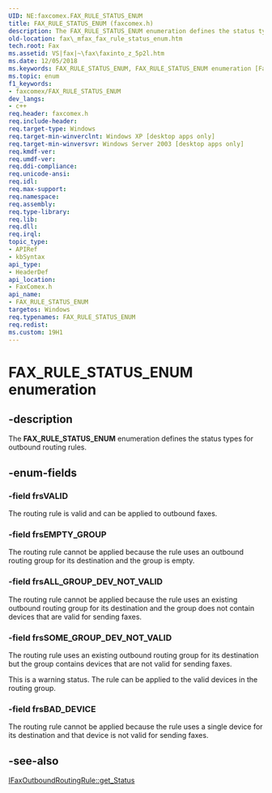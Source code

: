```yaml
---
UID: NE:faxcomex.FAX_RULE_STATUS_ENUM
title: FAX_RULE_STATUS_ENUM (faxcomex.h)
description: The FAX_RULE_STATUS_ENUM enumeration defines the status types for outbound routing rules.
old-location: fax\_mfax_fax_rule_status_enum.htm
tech.root: Fax
ms.assetid: VS|fax|~\fax\faxinto_z_5p2l.htm
ms.date: 12/05/2018
ms.keywords: FAX_RULE_STATUS_ENUM, FAX_RULE_STATUS_ENUM enumeration [Fax Service], _mfax_fax_rule_status_enum, fax._mfax_fax_rule_status_enum, faxcomex/FAX_RULE_STATUS_ENUM, faxcomex/frsALL_GROUP_DEV_NOT_VALID, faxcomex/frsBAD_DEVICE, faxcomex/frsEMPTY_GROUP, faxcomex/frsSOME_GROUP_DEV_NOT_VALID, faxcomex/frsVALID, frsALL_GROUP_DEV_NOT_VALID, frsBAD_DEVICE, frsEMPTY_GROUP, frsSOME_GROUP_DEV_NOT_VALID, frsVALID
ms.topic: enum
f1_keywords:
- faxcomex/FAX_RULE_STATUS_ENUM
dev_langs:
- c++
req.header: faxcomex.h
req.include-header: 
req.target-type: Windows
req.target-min-winverclnt: Windows XP [desktop apps only]
req.target-min-winversvr: Windows Server 2003 [desktop apps only]
req.kmdf-ver: 
req.umdf-ver: 
req.ddi-compliance: 
req.unicode-ansi: 
req.idl: 
req.max-support: 
req.namespace: 
req.assembly: 
req.type-library: 
req.lib: 
req.dll: 
req.irql: 
topic_type:
- APIRef
- kbSyntax
api_type:
- HeaderDef
api_location:
- FaxComex.h
api_name:
- FAX_RULE_STATUS_ENUM
targetos: Windows
req.typenames: FAX_RULE_STATUS_ENUM
req.redist: 
ms.custom: 19H1
---
```


# FAX_RULE_STATUS_ENUM enumeration


## -description


The <b>FAX_RULE_STATUS_ENUM</b> enumeration defines the status types for outbound routing rules.


## -enum-fields




### -field frsVALID

The routing rule is valid and can be applied to outbound faxes.


### -field frsEMPTY_GROUP

The routing rule cannot be applied because the rule uses an outbound routing group for its destination and the group is empty.


### -field frsALL_GROUP_DEV_NOT_VALID

The routing rule cannot be applied because the rule uses an existing outbound routing group for its destination and the group does not contain devices that are valid for sending faxes.


### -field frsSOME_GROUP_DEV_NOT_VALID

The routing rule uses an existing outbound routing group for its destination but the group contains devices that are not valid for sending faxes.



This is a warning status. The rule can be applied to the valid devices in the routing group.



### -field frsBAD_DEVICE

The routing rule cannot be applied because the rule uses a single device for its destination and that device is not valid for sending faxes.


## -see-also




<a href="https://docs.microsoft.com/previous-versions/windows/desktop/fax/-mfax-faxoutboundroutingrule-status-vb">IFaxOutboundRoutingRule::get_Status</a>
 

 


